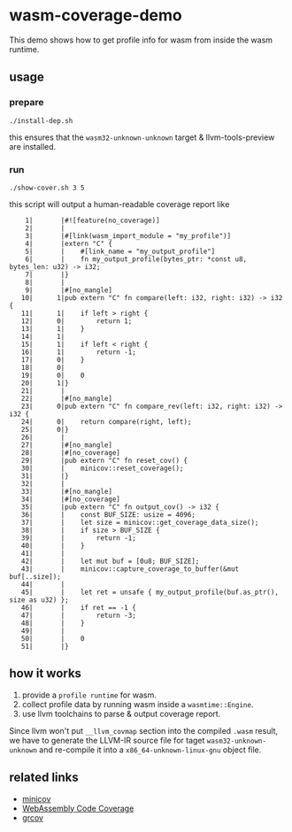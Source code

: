 # wasm-coverage-demo
This demo shows how to get profile info for wasm from inside the wasm runtime.

## usage

### prepare
```
./install-dep.sh
```

this ensures that the `wasm32-unknown-unknown` target & llvm-tools-preview are installed.

### run
```
./show-cover.sh 3 5
```

this script will output a human-readable coverage report like

```
    1|       |#![feature(no_coverage)]
    2|       |
    3|       |#[link(wasm_import_module = "my_profile")]
    4|       |extern "C" {
    5|       |    #[link_name = "my_output_profile"]
    6|       |    fn my_output_profile(bytes_ptr: *const u8, bytes_len: u32) -> i32;
    7|       |}
    8|       |
    9|       |#[no_mangle]
   10|      1|pub extern "C" fn compare(left: i32, right: i32) -> i32 {
   11|      1|    if left > right {
   12|      0|        return 1;
   13|      1|    }
   14|      1|
   15|      1|    if left < right {
   16|      1|        return -1;
   17|      0|    }
   18|      0|
   19|      0|    0
   20|      1|}
   21|       |
   22|       |#[no_mangle]
   23|      0|pub extern "C" fn compare_rev(left: i32, right: i32) -> i32 {
   24|      0|    return compare(right, left);
   25|      0|}
   26|       |
   27|       |#[no_mangle]
   28|       |#[no_coverage]
   29|       |pub extern "C" fn reset_cov() {
   30|       |    minicov::reset_coverage();
   31|       |}
   32|       |
   33|       |#[no_mangle]
   34|       |#[no_coverage]
   35|       |pub extern "C" fn output_cov() -> i32 {
   36|       |    const BUF_SIZE: usize = 4096;
   37|       |    let size = minicov::get_coverage_data_size();
   38|       |    if size > BUF_SIZE {
   39|       |        return -1;
   40|       |    }
   41|       |
   42|       |    let mut buf = [0u8; BUF_SIZE];
   43|       |    minicov::capture_coverage_to_buffer(&mut buf[..size]);
   44|       |
   45|       |    let ret = unsafe { my_output_profile(buf.as_ptr(), size as u32) };
   46|       |    if ret == -1 {
   47|       |        return -3;
   48|       |    }
   49|       |
   50|       |    0
   51|       |}
```


## how it works
1. provide a `profile runtime` for wasm.
2. collect profile data by running wasm inside a `wasmtime::Engine`.
3. use llvm toolchains to parse & output coverage report.

Since llvm won't put `__llvm_covmap` section into the compiled `.wasm` result,
we have to generate the LLVM-IR source file for taget `wasm32-unknown-unknown` and re-compile it into a `x86_64-unknown-linux-gnu` object file.

## related links
- [minicov](https://github.com/Amanieu/minicov)
- [WebAssembly Code Coverage](https://motley-coder.com/2019/03/31/webassembly-coverage/)
- [grcov](https://github.com/mozilla/grcov)
